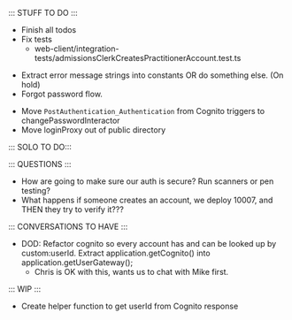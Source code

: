 ::: STUFF TO DO :::
- Finish all todos
- Fix tests
  - web-client/integration-tests/admissionsClerkCreatesPractitionerAccount.test.ts
+ Extract error message strings into constants OR do something else. (On hold)
+ Forgot password flow.
- Move `PostAuthentication_Authentication` from Cognito triggers to changePasswordInteractor
- Move loginProxy out of public directory

::: SOLO TO DO:::


::: QUESTIONS :::

- How are going to make sure our auth is secure? Run scanners or pen testing? 
- What happens if someone creates an account, we deploy 10007, and THEN they try to verify it???

::: CONVERSATIONS TO HAVE :::
- DOD:  Refactor cognito so every account has and can be looked up by custom:userId. Extract application.getCognito() into application.getUserGateway();
  - Chris is OK with this, wants us to chat with Mike first.

::: WIP :::
- Create helper function to get userId from Cognito response